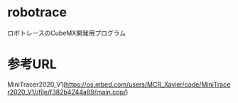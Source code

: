 # robotrace
ロボトレースのCubeMX開発用プログラム

# 参考URL
MiniTracer2020_V1(https://os.mbed.com/users/MCR_Xavier/code/MiniTracer2020_V1//file/f382b4244a89/main.cpp/)

